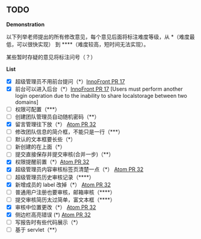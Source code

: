 ## TODO

**Demonstration**

以下列举老师提出的所有修改意见，每个意见后面将标注难度等级，从 \*（难度最低，可以很快实现） 到 \*\*\*\*（难度较高，短时间无法实现）。

某些暂时存疑的意见将标注问号（？）

**List**

- [x] 超级管理员不用前台提问（\*）[InnoFront PR 17](https://github.com/InnovationVault/inno-front/pull/17)
- [x] 前台可以进入后台（\*）[InnoFront PR 17](https://github.com/InnovationVault/inno-front/pull/17) [Users must perform another login operation due to the inability to share localstorage between two domains]
- [ ] 权限可配置（\*\*\*）
- [ ] 创建团队管理员自动随机密码（\*\*）
- [x] 留言管理往下放（\*） [Atom PR 32](https://github.com/InnovationVault/atom/pull/32)
- [ ] 修改团队信息的简介框，不能只是一行（\*\*\*）
- [ ] 默认的文本框要长些（\*）
- [ ] 新创建的在上面（\*）
- [ ] 提交直接保存并提交审核(合并一步)（\*\*）
- [x] 权限提醒前置（\*）[Atom PR 32](https://github.com/InnovationVault/atom/pull/32)
- [x] 超级管理员内容审核标签页清楚一点（\*） [Atom PR 32](https://github.com/InnovationVault/atom/pull/32)
- [ ] 超级管理员历史审核记录（\*\*\*\*）
- [x] 新增成员的 label 改掉（\*） [Atom PR 32](https://github.com/InnovationVault/atom/pull/32)
- [ ] 普通用户注册也要审核，邮箱审核（\*\*\*\*）
- [ ] 提交审核简历太过简单，富文本框（\*\*\*\*）
- [x] 审核中位置更改（\*） [Atom PR 32](https://github.com/InnovationVault/atom/pull/32)
- [x] 侧边栏高亮错误 (\*) [Atom PR 32](https://github.com/InnovationVault/atom/pull/32)
- [ ] 写报告时有些代码展示（\*）
- [ ] 基于 servlet（\*\*）
